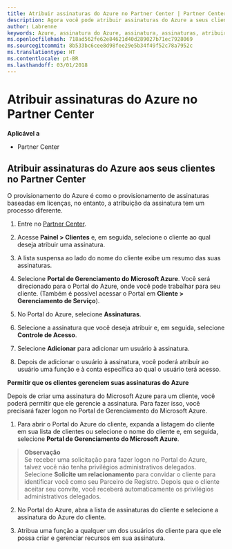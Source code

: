 ```yaml
---
title: Atribuir assinaturas do Azure no Partner Center | Partner Center
description: Agora você pode atribuir assinaturas do Azure a seus clientes no Partner Center. Você também pode habilitá-los para que eles mesmos gerenciem as assinaturas.
author: Labrenne
keywords: Azure, assinatura do Azure, assinatura, assinaturas, atribuir assinatura, gerenciar assinatura do Azure
ms.openlocfilehash: 718ad562fe62e84621d40d289027b71ec7928069
ms.sourcegitcommit: 8b533bc6cee8d98fee29e5b34f49f52c78a7952c
ms.translationtype: HT
ms.contentlocale: pt-BR
ms.lasthandoff: 03/01/2018
---
```

# <a name="assign-azure-subscriptions-in-partner-center"></a>Atribuir assinaturas do Azure no Partner Center

**Aplicável a**

-  Partner Center
 
## <a name="assign-azure-subcriptions-to-your-customers-in-partner-center"></a>Atribuir assinaturas do Azure aos seus clientes no Partner Center

O provisionamento do Azure é como o provisionamento de assinaturas baseadas em licenças, no entanto, a atribuição da assinatura tem um processo diferente.
 
1. Entre no [Partner Center](https://na01.safelinks.protection.outlook.com/?url=https%3A%2F%2Fpartnercenter.microsoft.com%2F&data=02%7C01%7Cv-keimag%40microsoft.com%7C6f107d2337fa483b078e08d4efba2d13%7C72f988bf86f141af91ab2d7cd011db47%7C1%7C0%7C636397030307982666&sdata=jViWaoT04hVO10MpiduZoNV95Iv%2B4RX3wpVd028RHSU%3D&reserved=0).

2. Acesse **Painel > Clientes** e, em seguida, selecione o cliente ao qual deseja atribuir uma assinatura.

3. A lista suspensa ao lado do nome do cliente exibe um resumo das suas assinaturas.

4. Selecione **Portal de Gerenciamento do Microsoft Azure**. Você será direcionado para o Portal do Azure, onde você pode trabalhar para seu cliente. (Também é possível acessar o Portal em **Cliente > Gerenciamento de Serviço**).

5. No Portal do Azure, selecione **Assinaturas**.

6. Selecione a assinatura que você deseja atribuir e, em seguida, selecione **Controle de Acesso**.

7. Selecione **Adicionar** para adicionar um usuário à assinatura. 

8. Depois de adicionar o usuário à assinatura, você poderá atribuir ao usuário uma função e à conta específica ao qual o usuário terá acesso. 

**Permitir que os clientes gerenciem suas assinaturas do Azure**

Depois de criar uma assinatura do Microsoft Azure para um cliente, você poderá permitir que ele gerencie a assinatura. Para fazer isso, você precisará fazer logon no Portal de Gerenciamento do Microsoft Azure. 

1.  Para abrir o Portal do Azure do cliente, expanda a listagem do cliente em sua lista de clientes ou selecione o nome do cliente e, em seguida, selecione **Portal de Gerenciamento do Microsoft Azure**.
    
 >**Observação** <br> Se receber uma solicitação para fazer logon no Portal do Azure, talvez você não tenha privilégios administrativos delegados. Selecione **Solicite um relacionamento** para convidar o cliente para identificar você como seu Parceiro de Registro. Depois que o cliente aceitar seu convite, você receberá automaticamente os privilégios administrativos delegados. 

2.  No Portal do Azure, abra a lista de assinaturas do cliente e selecione a assinatura do Azure do cliente.

3.  Atribua uma função a qualquer um dos usuários do cliente para que ele possa criar e gerenciar recursos em sua assinatura.



